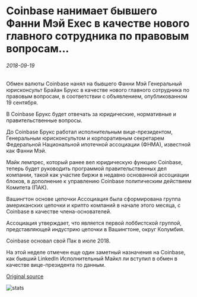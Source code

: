 # Coinbase нанимает бывшего Фанни Мэй Exec в качестве нового главного сотрудника по правовым вопросам...

###### 2018-09-19

Обмен валюты Coinbase нанял на бывшего Фанни Мэй Генеральный юрисконсульт Брайан Брукс в качестве нового главного сотрудника по правовым вопросам, в соответствии с объявлением, опубликованном 19 сентября.

В Coinbase Брукс будет отвечать за юридические, нормативные и правительственные вопросы.

До Coinbase Брукс работал исполнительным вице-президентом, Генеральным юрисконсультом и корпоративным секретарем Федеральной Национальной ипотечной ассоциации (ФНМА), известной как Фанни Мэй.

Майк лемпрес, который ранее вел юридическую функцию Coinbase, теперь будет руководить программой правительственных дел компании, такой как участие биржи в недавно основанной ассоциации блоков, в дополнение к управлению Coinbase политическим действием Комитета (ПАК).

Вашингтон основе цепочки Ассоциация была сформирована группа американских цепочки и крипто компаний в начале этого месяца, с Coinbase в качестве члена-основателей.

Ассоциация утверждает, что является первой лоббистской группой, представляющей индустрию цепочки в Вашингтоне, округ Колумбия.

Coinbase основал свой Пак в июле 2018.

На этой неделе отмечен еще один заметный назначения на Coinbase, как бывший LinkedIn Исполнительный Майкл ли вступил в обмен в качестве вице-президента по данным.

[Original source](https://cointelegraph.com/news/coinbase-hires-former-fannie-mae-exec-as-new-chief-legal-officer)

![stats](https://c.statcounter.com/11760860/0/a89fa40b/1/ "stats")